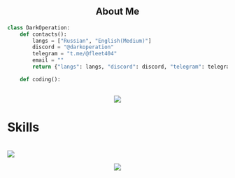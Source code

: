 <h2 align="center">About Me</h2>

```python
class DarkOperation:
    def contacts():
        langs = ["Russian", "English(Medium)"]
        discord = "@darkoperation"
        telegram = "t.me/@fleet404"
        email = ""
        return {"langs": langs, "discord": discord, "telegram": telegram}

    def coding():
        
```

<p align="center">
  <a href="https://discord.com/users/1063511434740371567" style="text-align: center;"><img src="https://lanyard.cnrad.dev/api/1063511434740371567"></a>
  <br>
  <h1>Skills</h1><br>
  <a href="https://skillicons.dev" style="text-align: center">
    <img src="https://skillicons.dev/icons?i=python,java,idea,arduino,javascript,html,css" style="text-align: center" />
  </a>
  <p style="text-align: center">
    <img src="https://github-readme-stats.vercel.app/api?username=DarkOperation&theme=tokyonight&show_icons=true" style="text-align: center">
  </p>
</p>
